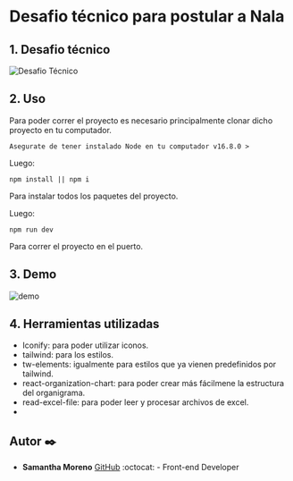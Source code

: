 # Desafio técnico para postular a Nala

## 1. Desafio técnico

![Desafio Técnico](https://drive.google.com/file/d/1qg95RFSVG6Sez1gzrGA7sMeUIu0GpK9v/view?usp=sharing)

## 2. Uso

Para poder correr el proyecto es necesario principalmente clonar dicho proyecto en tu computador.

```
Asegurate de tener instalado Node en tu computador v16.8.0 >
```


Luego:

```
npm install || npm i 
```

Para instalar todos los paquetes del proyecto.

Luego:

```
npm run dev 
```

Para correr el proyecto en el puerto.

## 3. Demo

![demo](https://drive.google.com/file/d/1ViEGZB16i-Qk_YWSEqDxTIgnJmLCV5Z4/view?usp=sharing)

## 4. Herramientas utilizadas

* Iconify: para poder utilizar iconos.
* tailwind: para los estilos.
* tw-elements: igualmente para estilos que ya vienen predefinidos por tailwind.
* react-organization-chart: para poder crear más fácilmene la estructura del organigrama.
* read-excel-file: para poder leer y procesar archivos de excel.
* 


## Autor ✒️

* **Samantha Moreno** [GitHub](https://github.com/xsamynox) :octocat: - Front-end Developer

